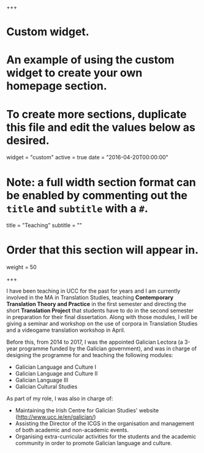 +++
# Custom widget.
# An example of using the custom widget to create your own homepage section.
# To create more sections, duplicate this file and edit the values below as desired.
widget = "custom"
active = true
date = "2016-04-20T00:00:00"

# Note: a full width section format can be enabled by commenting out the `title` and `subtitle` with a `#`.
title = "Teaching"
subtitle = ""

# Order that this section will appear in.
weight = 50

+++

I have been teaching in UCC for the past for years and I am currently involved in the MA in Translation Studies, teaching **Contemporary Translation Theory and Practice** in the first semester and directing the short **Translation Project** that students have to do in the second semester in preparation for their final dissertation. Along with those modules, I will be giving a seminar and workshop on the use of corpora in Translation Studies and a videogame translation workshop in April.

Before this, from 2014 to 2017, I was the appointed Galician Lectora (a 3-year programme funded by the Galician government), and was  in charge of designing the programme for and teaching the following modules:

* Galician Language and Culture I
* Galician Language and Culture II
* Galician Language III
* Galician Cultural Studies

As part of my role, I was also in charge of:

* Maintaining the Irish Centre for Galician Studies' website (http://www.ucc.ie/en/galician/)
* Assisting the Director of the ICGS in the organisation and management of both academic and non-academic events.
* Organising extra-curricular activities for the students and the academic community in order to promote Galician language and culture.

